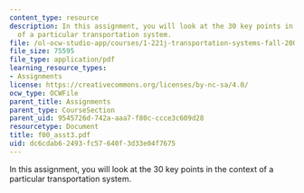 ```yaml
---
content_type: resource
description: In this assignment, you will look at the 30 key points in the context
  of a particular transportation system.
file: /ol-ocw-studio-app/courses/1-221j-transportation-systems-fall-2004/dc6cdab62493fc57640f3d33e04f7675_f00_asst3.pdf
file_size: 75595
file_type: application/pdf
learning_resource_types:
- Assignments
license: https://creativecommons.org/licenses/by-nc-sa/4.0/
ocw_type: OCWFile
parent_title: Assignments
parent_type: CourseSection
parent_uid: 9545726d-742a-aaa7-f80c-ccce3c609d28
resourcetype: Document
title: f00_asst3.pdf
uid: dc6cdab6-2493-fc57-640f-3d33e04f7675
---
```

In this assignment, you will look at the 30 key points in the context of a particular transportation system.
